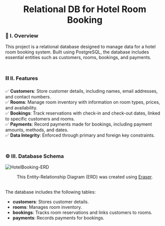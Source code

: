 <div align="center">
  <h1>Relational DB for Hotel Room Booking</h1>
</div>

### 🧐 I. Overview
This project is a relational database designed to manage data for a hotel room booking system. Built using PostgreSQL, the database includes essential entities such as customers, rooms, bookings, and payments.
<br><br>
##

### ⛓️ II. Features
✅ **Customers**: Store customer details, including names, email addresses, and contact numbers.<br>
✅ **Rooms**: Manage room inventory with information on room types, prices, and availability.<br>
✅ **Bookings**: Track reservations with check-in and check-out dates, linked to specific customers and rooms.<br>
✅ **Payments**: Record payments made for bookings, including payment amounts, methods, and dates.<br>
✅ **Data Integrity**: Enforced through primary and foreign key constraints.
<br><br>
##

### ⚙️ III. Database Schema

![HotelBooking-ERD](https://github.com/user-attachments/assets/f9a38dc8-a4ed-41b8-84fc-d887297d8b6f)

<div align="center">
  This Entity-Relationship Diagram (ERD) was created using <a href="https://www.eraser.io/" target="_blank">Eraser</a>.
</div><br>

The database includes the following tables:
- **customers**: Stores customer details.
- **rooms**: Manages room inventory.
- **bookings**: Tracks room reservations and links customers to rooms.
- **payments**: Records payments for bookings.
